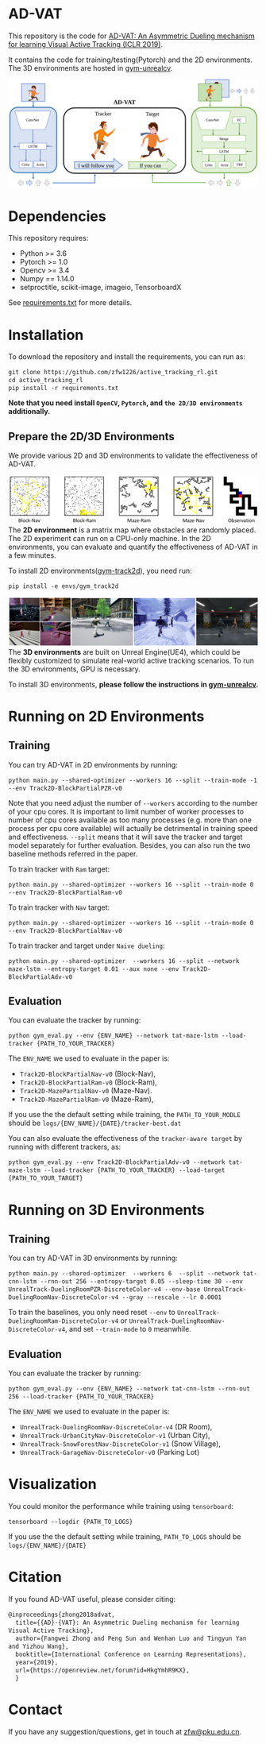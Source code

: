 # AD-VAT
This repository is the code for 
[AD-VAT: An Asymmetric Dueling mechanism for learning Visual Active Tracking (ICLR 2019)](https://openreview.net/pdf?id=HkgYmhR9KX). 

It contains the code for training/testing(Pytorch) and the 2D environments.
The 3D environments are hosted in [gym-unrealcv](https://github.com/zfw1226/gym-unrealcv).

![framework](./figs/framework.png)
# Dependencies
This repository requires:
- Python >= 3.6
- Pytorch >= 1.0
- Opencv >= 3.4
- Numpy == 1.14.0
- setproctitle, scikit-image, imageio, TensorboardX

See [requirements.txt](requirements.txt) for more details.
# Installation
To download the repository and install the requirements, you can run as:
```
git clone https://github.com/zfw1226/active_tracking_rl.git
cd active_tracking_rl
pip install -r requirements.txt
```
**Note that you need install `OpenCV`, `Pytorch`, and `the 2D/3D environments` additionally.**

## Prepare the 2D/3D Environments
We provide various 2D and 3D environments to validate the effectiveness of AD-VAT.

![2d_env](./figs/2d_env.png)
The **2D environment** is a matrix map where obstacles are randomly placed.
The 2D experiment can run on a CPU-only machine.
In the 2D environments, you can evaluate and quantify the effectiveness of AD-VAT in a few minutes. 

To install 2D environments([gym-track2d](/envs/gym-track2d)), you need run:
```
pip install -e envs/gym_track2d
```

![3d_env](./figs/3d_env.png)
The **3D environments** are built on Unreal Engine(UE4), which could be flexibly customized to simulate 
real-world active tracking scenarios.
To run the 3D environments, GPU is necessary.

To install 3D environments, **please follow the instructions in 
[gym-unrealcv](https://github.com/zfw1226/gym-unrealcv).**

# Running on 2D Environments
## Training
You can try AD-VAT in 2D environments by running:
```
python main.py --shared-optimizer --workers 16 --split --train-mode -1 --env Track2D-BlockPartialPZR-v0
```
Note that you need adjust the number of `--workers` according to the number of your cpu cores.
It is important to limit number of worker processes to number of cpu cores available 
as too many processes (e.g. more than one process per cpu core available) will actually be detrimental 
in training speed and effectiveness.
`--split` means that it will save the tracker and target model separately for further evaluation.
Besides, you can also run the two baseline methods referred in the paper.

To train tracker with `Ram` target:
```
python main.py --shared-optimizer --workers 16 --split --train-mode 0 --env Track2D-BlockPartialRam-v0
```
To train tracker with `Nav` target:
```
python main.py --shared-optimizer --workers 16 --split --train-mode 0 --env Track2D-BlockPartialNav-v0
```
To train tracker and target under `Naive dueling`:
```
python main.py --shared-optimizer  --workers 16 --split --network maze-lstm --entropy-target 0.01 --aux none --env Track2D-BlockPartialAdv-v0
```

## Evaluation
You can evaluate the tracker by running:
```
python gym_eval.py --env {ENV_NAME} --network tat-maze-lstm --load-tracker {PATH_TO_YOUR_TRACKER}
```
The ``ENV_NAME`` we used to evaluate in the paper is:
- `Track2D-BlockPartialNav-v0` (Block-Nav),
- `Track2D-BlockPartialRam-v0` (Block-Ram), 
- `Track2D-MazePartialNav-v0` (Maze-Nav).
- `Track2D-MazePartialRam-v0` (Maze-Ram), 

If you use the the default setting while training, the `PATH_TO_YOUR_MODLE` should be `logs/{ENV_NAME}/{DATE}/tracker-best.dat`


You can also evaluate the effectiveness of the `tracker-aware target` by running with different trackers, as:
```
python gym_eval.py --env Track2D-BlockPartialAdv-v0 --network tat-maze-lstm --load-tracker {PATH_TO_YOUR_TRACKER} --load-target {PATH_TO_YOUR_TARGET}
```

# Running on 3D Environments
## Training
You can try AD-VAT in 3D environments by running:
```
python main.py --shared-optimizer  --workers 6  --split --network tat-cnn-lstm --rnn-out 256 --entropy-target 0.05 --sleep-time 30 --env UnrealTrack-DuelingRoomPZR-DiscreteColor-v4 --env-base UnrealTrack-DuelingRoomNav-DiscreteColor-v4 --gray --rescale --lr 0.0001
```
To train the baselines, you only need reset `--env` to `UnrealTrack-DuelingRoomRam-DiscreteColor-v4` or `UnrealTrack-DuelingRoomNav-DiscreteColor-v4`, and set `--train-mode` to `0` meanwhile.

## Evaluation
You can evaluate the tracker by running:
```
python gym_eval.py --env {ENV_NAME} --network tat-cnn-lstm --rnn-out 256 --load-tracker {PATH_TO_YOUR_TRACKER} 
```
The ``ENV_NAME`` we used to evaluate in the paper is: 
- `UnrealTrack-DuelingRoomNav-DiscreteColor-v4` (DR Room), 
- `UnrealTrack-UrbanCityNav-DiscreteColor-v1` (Urban City), 
- `UnrealTrack-SnowForestNav-DiscreteColor-v1` (Snow Village),
- `UnrealTrack-GarageNav-DiscreteColor-v0` (Parking Lot)

# Visualization
You could monitor the performance while training using `tensorboard`:
```
tensorboard --logdir {PATH_TO_LOGS}
```
If you use the the default setting while training, `PATH_TO_LOGS` should be `logs/{ENV_NAME}/{DATE}`


# Citation
If you found AD-VAT useful, please consider citing:
```
@inproceedings{zhong2018advat,
  title={{AD}-{VAT}: An Asymmetric Dueling mechanism for learning Visual Active Tracking},
  author={Fangwei Zhong and Peng Sun and Wenhan Luo and Tingyun Yan and Yizhou Wang},
  booktitle={International Conference on Learning Representations},
  year={2019},
  url={https://openreview.net/forum?id=HkgYmhR9KX},
  }
```

# Contact
If you have any suggestion/questions, get in touch at [zfw@pku.edu.cn](zfw@pku.edu.cn).